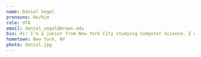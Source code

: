 ```yaml
---
name: Daniel Segel
pronouns: He/Him
role: UTA 
email: daniel_segel@brown.edu
bio: Hi! I'm a junior from New York City studying Computer Science. I enjoy traveling, learning new languages, binge-watching everything on Hulu and Netflix, and guzzling copious amounts of caffeine.
hometown: New York, NY
photo: daniel.jpg
---
```

